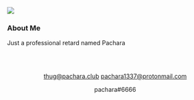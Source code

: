 <img src="https://komarev.com/ghpvc/?username=pachara1337&&style=flat-square" align="center" /> 

 


<h3>About Me</h3>
Just a professional retard named Pachara








<h2></h2>
<br/>

<div align="center">

thug@pachara.club
pachara1337@protonmail.com 


</div>
 
 <div align="center">
  
  pachara#6666
  
  </div>





 


  





